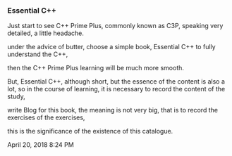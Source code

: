 ### Essential C++

Just start to see C++ Prime Plus, commonly known as C3P, speaking very detailed, a little headache.

under the advice of butter, choose a simple book, Essential C++ to fully understand the C++,

then the C++ Prime Plus learning will be much more smooth.



But, Essential C++, although short, but the essence of the content is also a lot, so in the course of learning, it is necessary to record the content of the study, 

write Blog for this book, the meaning is not very big, that is to record the exercises of the exercises, 

this is the significance of the existence of this catalogue.

April 20, 2018 8:24 PM